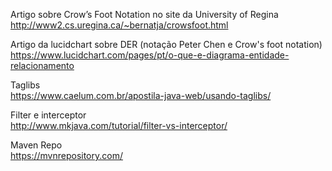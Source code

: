 Artigo sobre Crow’s Foot Notation no site da University of Regina  
http://www2.cs.uregina.ca/~bernatja/crowsfoot.html

Artigo da lucidchart sobre DER (notação Peter Chen e Crow's foot notation)  
https://www.lucidchart.com/pages/pt/o-que-e-diagrama-entidade-relacionamento

Taglibs  
https://www.caelum.com.br/apostila-java-web/usando-taglibs/

Filter e interceptor  
http://www.mkjava.com/tutorial/filter-vs-interceptor/

Maven Repo  
https://mvnrepository.com/
